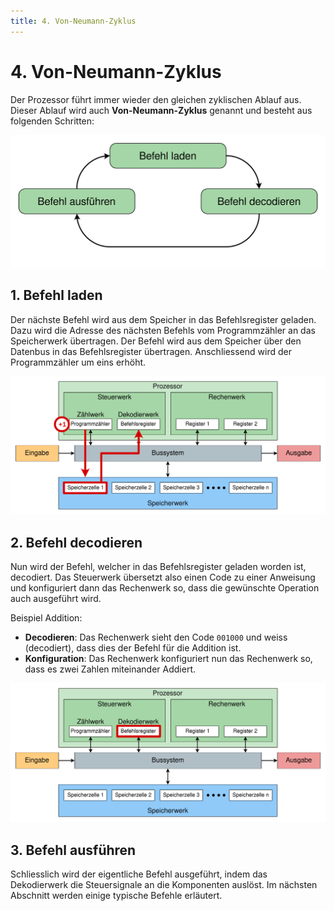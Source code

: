 ```yaml
---
title: 4. Von-Neumann-Zyklus
---
```


# 4. Von-Neumann-Zyklus

Der Prozessor führt immer wieder den gleichen zyklischen Ablauf aus. Dieser Ablauf wird auch **Von-Neumann-Zyklus** genannt und besteht aus folgenden Schritten:

![](images/04-cycle.svg)

## 1. Befehl laden

Der nächste Befehl wird aus dem Speicher in das Befehlsregister geladen. Dazu wird die Adresse des nächsten Befehls vom Programmzähler an das Speicherwerk übertragen. Der Befehl wird aus dem Speicher über den Datenbus in das Befehlsregister übertragen. Anschliessend wird der Programmzähler um eins erhöht.

![](images/04-fetch.svg)

## 2. Befehl decodieren

Nun wird der Befehl, welcher in das Befehlsregister geladen worden ist, decodiert. Das Steuerwerk übersetzt also einen Code zu einer Anweisung und konfiguriert dann das Rechenwerk so, dass die gewünschte Operation auch ausgeführt wird.

Beispiel Addition:
- **Decodieren**: Das Rechenwerk sieht den Code `001000` und weiss (decodiert), dass dies der Befehl für die Addition ist.
- **Konfiguration**: Das Rechenwerk konfiguriert nun das Rechenwerk so, dass es zwei Zahlen miteinander Addiert.

![](images/04-decode.svg)

## 3. Befehl ausführen

Schliesslich wird der eigentliche Befehl ausgeführt, indem das Dekodierwerk die Steuersignale an die Komponenten auslöst. Im nächsten Abschnitt werden einige typische Befehle erläutert.
